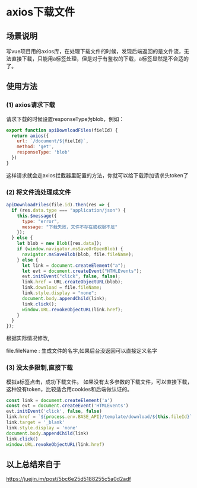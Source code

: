 # axios下载文件

## 场景说明

写vue项目用的axios库，在处理下载文件的时候，发现后端返回的是文件流，无法直接下载，只能用a标签处理，但是对于有鉴权的下载，a标签显然是不合适的了。

## 使用方法

### (1)   axios请求下载

请求下载的时候设置responseType为blob，例如：

```javascript
export function apiDownloadFiles(fielId) {
  return axios({
    url: `/document/${fielId}`,
    method: 'get',
    responseType: 'blob'
  })
}

```

这样请求就会走axios拦截器里配置的方法，你就可以给下载添加请求头token了

### (2)  将文件流处理成文件

```javascript
apiDownloadFiles(file.id).then(res => {
  if (res.data.type === "application/json") {
    this.$message({
      type: "error",
      message: "下载失败，文件不存在或权限不足"
    });
  } else {
    let blob = new Blob([res.data]);
    if (window.navigator.msSaveOrOpenBlob) {
      navigator.msSaveBlob(blob, file.fileName);
    } else {
      let link = document.createElement("a");
      let evt = document.createEvent("HTMLEvents");
      evt.initEvent("click", false, false);
      link.href = URL.createObjectURL(blob); 
      link.download = file.fileName;
      link.style.display = "none";
      document.body.appendChild(link);
      link.click();
      window.URL.revokeObjectURL(link.href);
    }
  }
});
```

根据实际情况修改, 

file.fileName : 生成文件的名字,如果后台没返回可以直接定义名字

### (3)  没太多限制,直接下载

模拟a标签点击，成功下载文件。 如果没有太多参数的下载文件，可以直接下载，这种没有token，比较适合用cookies和后端做认证的。

```javascript
const link = document.createElement('a')
const evt = document.createEvent('HTMLEvents')
evt.initEvent('click', false, false)
link.href = `${process.env.BASE_API}/template/download/${this.fileId}`
link.target = '_blank'
link.style.display = 'none'
document.body.appendChild(link)
link.click()
window.URL.revokeObjectURL(link.href)

```

## 以上总结来自于

https://juejin.im/post/5bc6e25d5188255c5a0d2adf